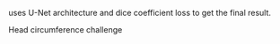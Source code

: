 uses U-Net architecture and dice coefficient loss to get the final result.


Head circumference challenge
